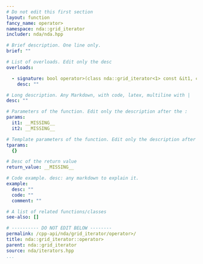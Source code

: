 ```yaml
---
# Do not edit this first section
layout: function
fancy_name: operator>
namespace: nda::grid_iterator
includer: nda/nda.hpp

# Brief description. One line only.
brief: ""

# List of overloads. Edit only the desc
overloads:

  - signature: bool operator>(class nda::grid_iterator<1> const &it1, class nda::grid_iterator<1> const &it2)
    desc: ""

# Long description. Any Markdown, with code, latex, multiline with |
desc: ""

# Parameters of the function. Edit only the description after the :
params:
  it1: __MISSING__
  it2: __MISSING__

# Template parameters of the function. Edit only the description after the :
tparams:
  {}

# Desc of the return value
return_value: __MISSING__

# Code example. desc: any markdown to explain it.
example:
  desc: ""
  code: ""
  comment: ""

# A list of related functions/classes
see-also: []

# ---------- DO NOT EDIT BELOW --------
permalink: /cpp-api/nda/grid_iterator/operator>/
title: nda::grid_iterator::operator>
parent: nda::grid_iterator
source: nda/iterators.hpp
...
```


